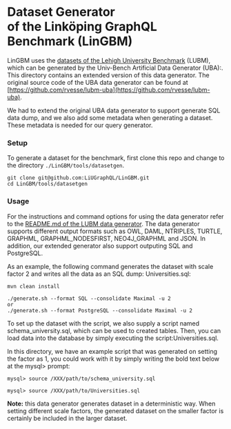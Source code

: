 # Dataset Generator <br/> of the Linköping GraphQL Benchmark (LinGBM)
LinGBM uses the [datasets of the Lehigh University Benchmark](http://swat.cse.lehigh.edu/projects/lubm/) (LUBM), which can be generated by the Univ-Bench Artificial Data Generator (UBA):. This directory contains an extended version of this data generator. The original source code of the UBA data generator can be found at [https://github.com/rvesse/lubm-uba](https://github.com/rvesse/lubm-uba).

We had to extend the original UBA data generator to support generate SQL data dump, and we also add some  metadata when generating a dataset. These metadata is needed for our query generator.

### Setup

To generate a dataset for the benchmark, first clone this repo and change to the directory `./LinGBM/tools/datasetgen`.

```
git clone git@github.com:LiUGraphQL/LinGBM.git
cd LinGBM/tools/datasetgen
```

### Usage

For the instructions and command options for using the data generator refer to the [README.md of the LUBM data generator](https://github.com/rvesse/lubm-uba/blob/improved/ReadMe.md). The data generator supports different output formats such as OWL, DAML, NTRIPLES, TURTLE, GRAPHML, GRAPHML_NODESFIRST, NEO4J_GRAPHML and JSON. In addition, our extended generator also support outputing SQL and PostgreSQL.

As an example, the following command generates the dataset with scale factor 2 and writes all the data as an SQL dump: Universities.sql:

```
mvn clean install

./generate.sh --format SQL --consolidate Maximal -u 2
or
./generate.sh --format PostgreSQL --consolidate Maximal -u 2
```
To set up the dataset with the script, we also supply a script named schema_university.sql, which can be used to created tables. Then, you can load data into the database by simply executing the script:Universities.sql. 

In this directory, we have an example script that was generated on setting the factor as 1, you could work with it by simply writing the bold text below at the mysql> prompt:
```
mysql> source /XXX/path/to/schema_university.sql

mysql> source /XXX/path/to/Universities.sql
```

**Note:** this data generator generates dataset in a deterministic way. When setting different scale factors, the generated dataset on the smaller factor is certainly be included in the larger dataset.
